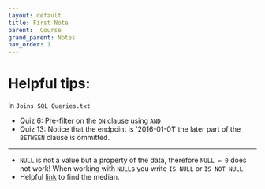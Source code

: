 ```yaml
---
layout: default
title: First Note
parent:  Course
grand_parent: Notes
nav_order: 1
---
```


# Helpful tips:

In `Joins SQL Queries.txt` 
* Quiz 6: Pre-filter on the `ON` clause using `AND`
* Quiz 13: Notice that the endpoint is '2016-01-01' the later part of the `BETWEEN` clause is ommitted. 
---
* `NULL` is not a value but a property of the data, therefore `NULL = 0` does not work! When working with `NULL`s you write `IS NULL` or `IS NOT NULL`.
* Helpful [link](https://www.compose.com/articles/metrics-maven-meet-in-the-middle-median-in-postgresql/) to find the median.
